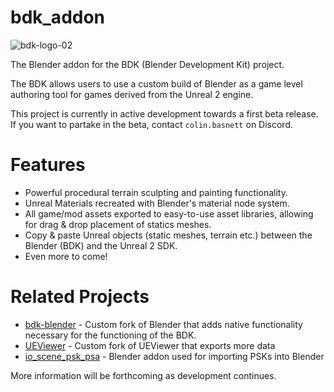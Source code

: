 # bdk_addon

![bdk-logo-02](https://github.com/DarklightGames/bdk_addon/assets/5035660/c7d1d277-2c85-4e6f-8e9b-2afb0a658235)

The Blender addon for the BDK (Blender Development Kit) project.

The BDK allows users to use a custom build of Blender as a game level authoring tool for games derived from the Unreal 2 engine.

This project is currently in active development towards a first beta release. If you want to partake in the beta, contact `colin.basnett` on Discord.

# Features
* Powerful procedural terrain sculpting and painting functionality.
* Unreal Materials recreated with Blender's material node system.
* All game/mod assets exported to easy-to-use asset libraries, allowing for drag & drop placement of statics meshes.
* Copy & paste Unreal objects (static meshes, terrain etc.) between the Blender (BDK) and the Unreal 2 SDK.
* Even more to come!

# Related Projects
* [bdk-blender](https://projects.blender.org/cmbasnett/bdk-blender) - Custom fork of Blender that adds native functionality necessary for the functioning of the BDK.
* [UEViewer](https://github.com/DarklightGames/UEViewer) - Custom fork of UEViewer that exports more data
* [io_scene_psk_psa](https://github.com/DarklightGames/io_scene_psk_psa) - Blender addon used for importing PSKs into Blender

More information will be forthcoming as development continues.
